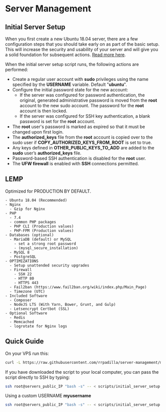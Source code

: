# Server Management

## Initial Server Setup

When you first create a new Ubuntu 18.04 server, there are a few configuration steps that you should take early on as part of the basic setup. This will increase the security and usability of your server and will give you a solid foundation for subsequent actions. [Read more here](https://www.digitalocean.com/community/tutorials/automating-initial-server-setup-with-ubuntu-18-04).

When the initial server setup script runs, the following actions are performed:

- Create a regular user account with **sudo** privileges using the name specified by the **USERNAME** variable. Default "**ubuntu**".
- Configure the initial password state for the new account:
    - If the server was configured for password authentication, the original, generated administrative password is moved from the **root** account to the new sudo account. The password for the **root** account is then locked.
    - If the server was configured for SSH key authentication, a blank password is set for the **root** account.  
- The **root** user's password is marked as expired so that it must be changed upon first login.
- The **authorized_keys** file from the **root** account is copied over to the sudo user if **COPY_AUTHORIZED_KEYS_FROM_ROOT** is set to true.
- Any keys defined in **OTHER_PUBLIC_KEYS_TO_ADD** are added to the **sudo** user’s **authorized_keys** file.
- Password-based SSH authentication is disabled for the **root** user.
- The **UFW firewall** is enabled with **SSH** connections permitted.

## LEMP

Optimized for PRODUCTION BY DEFAULT.

    - Ubuntu 18.04 (Recommended)
    - Nginx
      - Gzip for Nginx
    - PHP
      - 7.4
      - common PHP packages
      - PHP CLI (Production values)
      - PHP-FPM (Production values)
    - Databases (optional)
      - MariaDB (default) or MySQL
        - set a strong root password
        - (mysql_secure_installation)
      - MySQL 8
      - PostgreSQL
    - OPTIMIZATIONS
      - Setup unattended security upgrades
      - Firewall
        - SSH 22
        - HTTP 80
        - HTTPS 443
      - Fail2ban (https://www.fail2ban.org/wiki/index.php/Main_Page)
      - Timezone (UTC)
    - Included Software
      - Composer
      - NodeJS LTS (With Yarn, Bower, Grunt, and Gulp)
      - Letsencrypt Certbot (SSL)
    - Optional Software
      - Redis
      - Memcached
      - logrotate for Nginx logs

## Quick Guide

On your VPS run this:

```bash
curl -L https://raw.githubusercontent.com/rrpadilla/server-management/master/scripts/initial_server_setup.sh -o /tmp/initial_setup.sh && chmod +x /tmp/initial_setup.sh && bash /tmp/initial_setup.sh && rm /tmp/initial_setup.sh
```

If you have downloaded the script to your local computer, you can pass the script directly to SSH by typing:

```bash
ssh root@servers_public_IP "bash -s" -- < scripts/initial_server_setup.sh
```

Using a custom USERNAME **myusername**

```bash
ssh root@servers_public_IP "bash -s" -- < scripts/initial_server_setup.sh myusername
```
